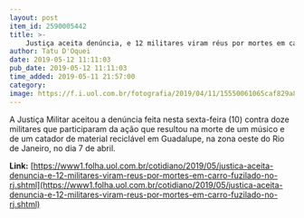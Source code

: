 ```yaml
---
layout: post
item_id: 2590005442
title: >-
    Justiça aceita denúncia, e 12 militares viram réus por mortes em carro fuzilado no RJ
author: Tatu D'Oquei
date: 2019-05-12 11:11:03
pub_date: 2019-05-12 11:11:03
time_added: 2019-05-11 21:57:00
category: 
image: https://f.i.uol.com.br/fotografia/2019/04/11/15550061065caf829a81edc_1555006106_3x2_rt.jpg
---
```


A Justiça Militar aceitou a denúncia feita nesta sexta-feira (10) contra doze militares que participaram da ação que resultou na morte de um músico e de um catador de material reciclável em Guadalupe, na zona oeste do Rio de Janeiro, no dia 7 de abril.

**Link:** [https://www1.folha.uol.com.br/cotidiano/2019/05/justica-aceita-denuncia-e-12-militares-viram-reus-por-mortes-em-carro-fuzilado-no-rj.shtml](https://www1.folha.uol.com.br/cotidiano/2019/05/justica-aceita-denuncia-e-12-militares-viram-reus-por-mortes-em-carro-fuzilado-no-rj.shtml)

